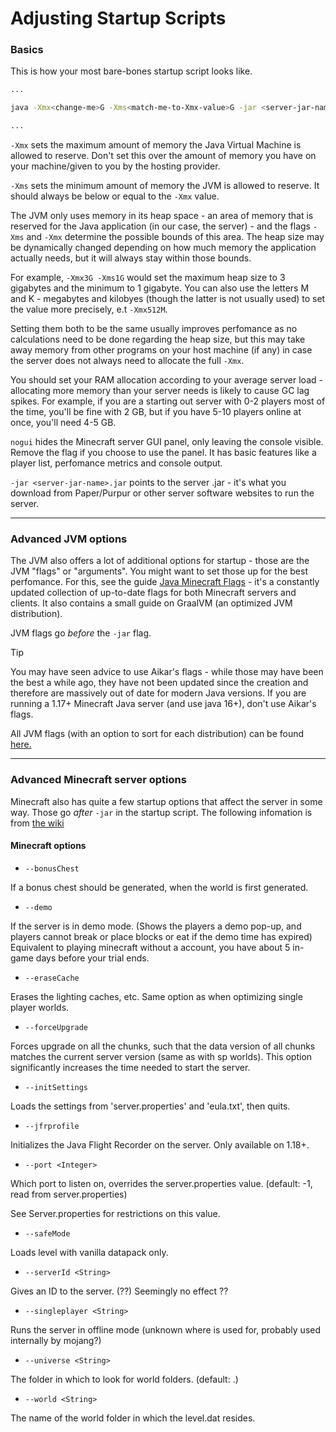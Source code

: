 
# Adjusting Startup Scripts

### Basics

This is how your most bare-bones startup script looks like.

```bash
...

java -Xmx<change-me>G -Xms<match-me-to-Xmx-value>G -jar <server-jar-name>.jar nogui

...
```

`-Xmx` sets the maximum amount of memory the Java Virtual Machine is allowed to reserve. Don't set this over the amount of memory you have on your machine/given to you by the hosting provider.

`-Xms` sets the minimum amount of memory the JVM is allowed to reserve. It should always be below or equal to the `-Xmx` value.

The JVM only uses memory in its heap space - an area of memory that is reserved for the Java application (in our case, the server) - and the flags `-Xms` and `-Xmx`  determine the possible bounds of this area. The heap size may be dynamically changed depending on how much memory the application actually needs, but it will always stay within those bounds. 

For example, `-Xmx3G -Xms1G` would set the maximum heap size to 3 gigabytes and the minimum to 1 gigabyte. You can also use the letters M and K - megabytes and kilobyes (though the latter is not usually used) to set the value more precisely, e.t `-Xmx512M`.

Setting them both to be the same usually improves perfomance as no calculations need to be done regarding the heap size, but this may take away memory from other programs on your host machine (if any) in case the server does not always need to allocate the full `-Xmx`.

You should set your RAM allocation according to your average server load - allocating more memory than your server needs is likely to cause GC lag spikes. For example, if you are a starting out server with 0-2 players most of the time, you'll be fine with 2 GB, but if you have 5-10 players online at once, you'll need 4-5 GB.

`nogui` hides the Minecraft server GUI panel, only leaving the console visible. Remove the flag if you choose to use the panel. It has basic features like a player list, perfomance metrics and console output.

`-jar <server-jar-name>.jar` points to the server .jar - it's what you download from Paper/Purpur or other server software websites to run the server.

---

### Advanced JVM options

The JVM also offers a lot of additional options for startup - those are the JVM "flags" or "arguments". You might want to set those up for the best perfomance. For this, see the guide [Java Minecraft Flags](https://github.com/brucethemoose/Minecraft-Java-Performance-Flags) - it's a constantly updated collection of up-to-date flags for both Minecraft servers and clients. It also contains a small guide on GraalVM (an optimized JVM distribution). 

JVM flags go _before_ the `-jar` flag.

> [!TIP]
> You may have seen advice to use Aikar's flags - while those may have been the best a while ago, they have not been updated since the creation and therefore are massively out of date for modern Java versions. If you are running a 1.17+ Minecraft Java server (and use java 16+), don't use Aikar's flags.

All JVM flags (with an option to sort for each distribution) can be found [here.](https://chriswhocodes.com/)

---

### Advanced Minecraft server options

Minecraft also has quite a few startup options that affect the server in some way. Those go _after_ `-jar` in the startup script.
The following infomation is from [the wiki](https://minecraft.fandom.com/wiki/Tutorials/Setting_up_a_server#Minecraft_options)

#### Minecraft options

- `--bonusChest`

If a bonus chest should be generated, when the world is first generated.

- `--demo`

If the server is in demo mode. (Shows the players a demo pop-up, and players cannot break or place blocks or eat if the demo time has expired)
Equivalent to playing minecraft without a account, you have about 5 in-game days before your trial ends.

- `--eraseCache`

Erases the lighting caches, etc. Same option as when optimizing single player worlds.

- `--forceUpgrade`

Forces upgrade on all the chunks, such that the data version of all chunks matches the current server version (same as with sp worlds).
This option significantly increases the time needed to start the server.

- `--initSettings`

Loads the settings from 'server.properties' and 'eula.txt', then quits.

- `--jfrprofile`

Initializes the Java Flight Recorder on the server. Only available on 1.18+.

- `--port <Integer>`
  
Which port to listen on, overrides the server.properties value. (default: -1, read from server.properties)
  
See Server.properties for restrictions on this value.
  
- `--safeMode`
  
Loads level with vanilla datapack only.
  
- `--serverId <String>`
  
Gives an ID to the server. (??)
Seemingly no effect ??
  
- `--singleplayer <String>`
  
Runs the server in offline mode (unknown where <String> is used for, probably used internally by mojang?)
  
- `--universe <String>`
  
The folder in which to look for world folders. (default: .)
  
- `--world <String>`
  
The name of the world folder in which the level.dat resides.

